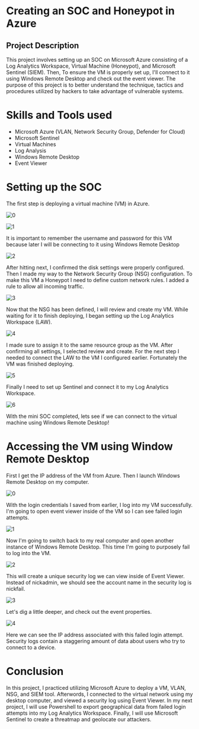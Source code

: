 <h1>Creating an SOC and Honeypot in Azure</h1>
<h2>Project Description</h2>

<p>This project involves setting up an SOC on Microsoft Azure consisting of a Log Analytics Workspace, Virtual Machine (Honeypot), and Microsoft Sentinel (SIEM). Then, To ensure the VM is properly set up, I'll connect to it using Windows Remote Desktop and check out the event viewer. The purpose of this project is to better understand the technique, tactics and procedures utilized by hackers to take advantage of vulnerable systems.</p>

<h1>Skills and Tools used</h1>

- Microsoft Azure (VLAN, Network Security Group, Defender for Cloud)
- Microsoft Sentinel
- Virtual Machines
- Log Analysis
- Windows Remote Desktop
- Event Viewer

<h1>Setting up the SOC</h1>

<p>The first step is deploying a virtual machine (VM) in Azure.</p>

![0](https://github.com/nicknava1/Soc-Honeypot/blob/main/Honeypot/0.png)

![1](https://github.com/nicknava1/Soc-Honeypot/blob/main/Honeypot/1.png)

<p>It is important to remember the username and password for this VM because later I will be connecting to it using Windows Remote Desktop</p>

![2](https://github.com/nicknava1/Soc-Honeypot/blob/main/Honeypot/2.png)

<p>After hitting next, I confirmed the disk settings were properly configured. Then I made my way to the Network Security Group (NSG) configuration. To make this VM a Honeypot I need to define custom network rules. I added a rule to allow all incoming traffic.</p>

![3](https://github.com/nicknava1/Soc-Honeypot/blob/main/Honeypot/3.png)

<p>Now that the NSG has been defined, I will review and create my VM. While waiting for it to finish deploying, I began setting up the Log Analytics Workspace (LAW).</p>

![4](https://github.com/nicknava1/Soc-Honeypot/blob/main/Honeypot/4.png)

<p>I made sure to assign it to the same resource group as the VM. After confirming all settings, I selected review and create. For the next step I needed to connect the LAW to the VM I configured earlier. Fortunately the VM was finished deploying.</p>

![5](https://github.com/nicknava1/Soc-Honeypot/blob/main/Honeypot/5.png)

<p>Finally I need to set up Sentinel and connect it to my Log Analytics Workspace.</p>

![6](https://github.com/nicknava1/Soc-Honeypot/blob/main/Honeypot/6.png)

<p>With the mini SOC completed, lets see if we can connect to the virtual machine using Windows Remote Desktop!</p>

<h1>Accessing the VM using Window Remote Desktop</h1>

First I get the IP address of the VM from Azure. Then I launch Windows Remote Desktop on my computer.

![0](https://github.com/nicknava1/Soc-Honeypot/blob/main/Remote%20Desktop%20login/0.png)

With the login credentials I saved from earlier, I log into my VM successfully. I'm going to open event viewer inside of the VM so I can see failed login attempts.

![1](https://github.com/nicknava1/Soc-Honeypot/blob/main/Remote%20Desktop%20login/1.png)

Now I'm going to switch back to my real computer and open another instance of Windows Remote Desktop. This time I'm going to purposely fail to log into the VM.

![2](https://github.com/nicknava1/Soc-Honeypot/blob/main/Remote%20Desktop%20login/2.png)

This will create a unique security log we can view inside of Event Viewer. Instead of nickadmin, we should see the account name in the security log is nickfail.

![3](https://github.com/nicknava1/Soc-Honeypot/blob/main/Remote%20Desktop%20login/3.png)

Let's dig a little deeper, and check out the event properties.

![4](https://github.com/nicknava1/Soc-Honeypot/blob/main/Remote%20Desktop%20login/4.png)

Here we can see the IP address associated with this failed login attempt. Security logs contain a staggering amount of data about users who try to connect to a device.

<h1>Conclusion</h1>
In this project, I practiced utilizing Microsoft Azure to deploy a VM, VLAN, NSG, and SIEM tool. Afterwords, I connected to the virtual network using my desktop computer, and viewed a security log using Event Viewer. In my next project, I will use Powershell to export geographical data from failed login attempts into my Log Analytics Workspace. Finally, I will use Microsoft Sentinel to create a threatmap and geolocate our attackers.
